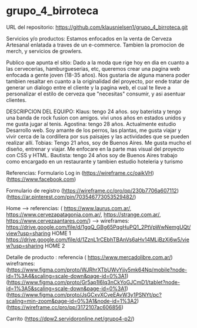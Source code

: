 # grupo_4_birroteca
URL del repositorio: https://github.com/klausnielsen1/grupo_4_birroteca.git


Servicios y/o productos:
Estamos enfocados en la venta de Cerveza Artesanal enlatada a traves de un e-commerce. Tambien la promocion de merch, y servicios de growlers. 

Publico que apunta el sitio:
Dado a la moda que rige hoy en dia en cuanto a las cervecerias, hamburgueserias, etc, queremos crear una pagina web enfocada a gente joven (18-35 años). Nos gustaria de alguna manera poder tambien resaltar en cuanto a la originalidad del proyecto, por ende tratar de generar un dialogo entre el cliente y la pagina web, el cual te lleve a personalizar el estilo de cerveza que "necesitas"  consumir, y asi asentuar clientes. 

DESCRIPCION DEL EQUIPO:
Klaus: tengo 24 años. soy baterista y tengo una banda de rock fusion con amigos. vivi unos años en estados unidos y me gusta jugar al tenis.
Agostina: tengo 28 años. Actualmente estudio Desarrollo web. Soy amante de los perros, las plantas, me gusta viajar y vivir cerca de la cordillera por sus paisajes y las actividades que se pueden realizar allí. 
Tobias: Tengo 21 años, soy de Buenos Aires. Me gusta mucho el diseño, entrenar y viajar. Me enfocare en la parte mas visual del proyecto con CSS y HTML.
Bautista: tengo 24 años soy de Buenos Aires trabajo como encargado en un restaurante y tambien estudio hoteleria y turismo




Referencias:
Formulario Log in (https://wireframe.cc/oaikVH)(https://www.facebook.com)


Formulario de registro (https://wireframe.cc/pro/pp/230b7706a607112)(https://ar.pinterest.com/pin/703546773053529482/)


Home --> referencias: ( https://www.laurus.com.ar/, https://www.cervezapatagonia.com.ar/, https://strange.com.ar/, https://www.cervezaantares.com/)
--> wireframes: https://drive.google.com/file/d/1gqQ_GBg65PqgHuPQ1_2PtVpWwNemgUQt/view?usp=sharing HOME 1
https://drive.google.com/file/d/1ZznL1rCEbhTBAnVs6aHv14MLjBzXi6w5/view?usp=sharing HOME 2

Detalle de producto :  referencia ( https://www.mercadolibre.com.ar/)
wireframes:
(https://www.figma.com/proto/WJRhrXTbUWvYjjv5mk64Nq/mobile?node-id=1%3A4&scaling=scale-down&page-id=0%3A1)
(https://www.figma.com/proto/Gr5ap1I6lq3nCkYoGJCmD1/tablet?node-id=1%3A5&scaling=scale-down&page-id=0%3A1)
(https://www.figma.com/proto/JsGCxvXCveEAvW3y1PSNYt/pc?scaling=min-zoom&page-id=0%3A1&node-id=1%3A2)
(https://wireframe.cc/pro/pp/3172107ac606856)


Carrito (https://dpw2.servidoronline.net/grupo4-p2/)


